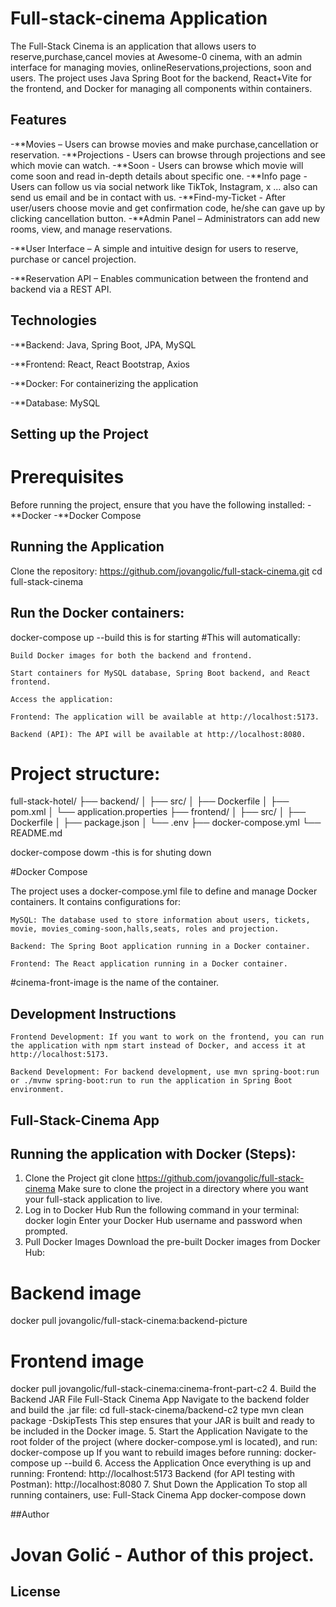 # Full-stack-cinema Application
The Full-Stack Cinema is an application that allows users to reserve,purchase,cancel movies at Awesome-0 cinema, with an admin interface for managing movies, onlineReservations,projections, soon and users. The project uses Java Spring Boot for the backend, React+Vite for the frontend, and Docker for managing all components within containers.

## Features
-**Movies – Users can browse movies and make purchase,cancellation or reservation.
-**Projections - Users can browse through projections and see which movie can watch.
-**Soon - Users can browse which movie will come soon and read in-depth details about specific one.
-**Info page - Users can follow us via social network like TikTok, Instagram, x ... also can send us email and be in contact with us.
-**Find-my-Ticket - After user/users choose movie and get confirmation code, he/she can gave up by clicking cancellation button.
-**Admin Panel – Administrators can add new rooms, view, and manage reservations.

-**User Interface – A simple and intuitive design for users to reserve, purchase or cancel projection.

-**Reservation API – Enables communication between the frontend and backend via a REST API.

## Technologies
-**Backend: Java, Spring Boot, JPA, MySQL

-**Frontend: React, React Bootstrap, Axios

-**Docker: For containerizing the application

-**Database: MySQL


## Setting up the Project
# Prerequisites

Before running the project, ensure that you have the following installed:
-**Docker
-**Docker Compose

## Running the Application

Clone the repository: 
https://github.com/jovangolic/full-stack-cinema.git
cd full-stack-cinema

## Run the Docker containers:
docker-compose up --build  this is for starting
#This will automatically:

    Build Docker images for both the backend and frontend.

    Start containers for MySQL database, Spring Boot backend, and React frontend.

    Access the application:

    Frontend: The application will be available at http://localhost:5173.

    Backend (API): The API will be available at http://localhost:8080.
# Project structure:
full-stack-hotel/
├── backend/
│   ├── src/
│   ├── Dockerfile
│   ├── pom.xml
│   └── application.properties
├── frontend/
│   ├── src/
│   ├── Dockerfile
│   ├── package.json
│   └── .env
├── docker-compose.yml
└── README.md

docker-compose dowm  -this is for shuting down

#Docker Compose

The project uses a docker-compose.yml file to define and manage Docker containers. It contains configurations for:

    MySQL: The database used to store information about users, tickets, movie, movies_coming-soon,halls,seats, roles and projection.

    Backend: The Spring Boot application running in a Docker container.

    Frontend: The React application running in a Docker container.


#cinema-front-image is the name of the container.

## Development Instructions

    Frontend Development: If you want to work on the frontend, you can run the application with npm start instead of Docker, and access it at http://localhost:5173.

    Backend Development: For backend development, use mvn spring-boot:run or ./mvnw spring-boot:run to run the application in Spring Boot environment.

## Full-Stack-Cinema App

## Running the application with Docker (Steps):

 1. Clone the Project
 git clone https://github.com/jovangolic/full-stack-cinema
 Make sure to clone the project in a directory where you want your full-stack application to live.
 2. Log in to Docker Hub
 Run the following command in your terminal:
 docker login
 Enter your Docker Hub username and password when prompted.
 3. Pull Docker Images
 Download the pre-built Docker images from Docker Hub:
 # Backend image
 docker pull jovangolic/full-stack-cinema:backend-picture
 # Frontend image
 docker pull jovangolic/full-stack-cinema:cinema-front-part-c2
4. Build the Backend JAR File
 Full-Stack Cinema App
 Navigate to the backend folder and build the .jar file:
 cd full-stack-cinema/backend-c2
 type  mvn clean package -DskipTests
 This step ensures that your JAR is built and ready to be included in the Docker image.
 5. Start the Application
 Navigate to the root folder of the project (where docker-compose.yml is located), and run:
 docker-compose up
 If you want to rebuild images before running:
 docker-compose up --build
 6. Access the Application
 Once everything is up and running:
 Frontend: http://localhost:5173
 Backend (for API testing with Postman): http://localhost:8080
 7. Shut Down the Application
To stop all running containers, use:
 Full-Stack Cinema App
 docker-compose down



##Author

# Jovan Golić - Author of this project.

## License



















